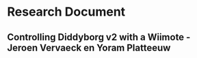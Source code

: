 # Research Document

## Controlling Diddyborg v2 with a Wiimote - Jeroen Vervaeck en Yoram Platteeuw